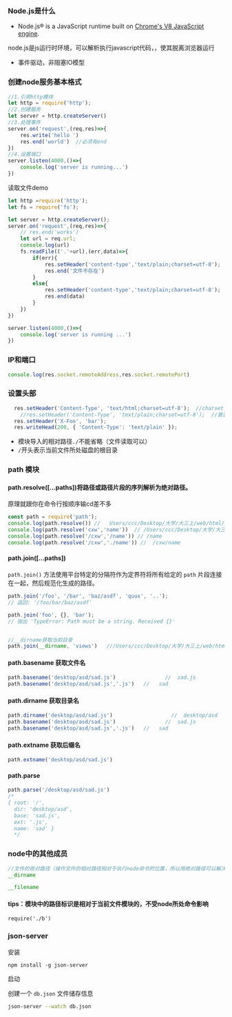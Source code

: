### Node.js是什么

- Node.js® is a JavaScript runtime built on [Chrome's V8 JavaScript engine](https://v8.dev/).

node.js是js运行时环境，可以解析执行javascript代码，，使其脱离浏览器运行

- 事件驱动，非阻塞IO模型



### 创建node服务基本格式

```javascript
//1.引用http模块
let http = require('http');
//2.创建服务
let server = http.createServer()
//3.处理事件
server.on('request',(req,res)=>{
	res.write('hello ')
	res.end('world')  //必须有end
})
//4.设置端口
server.listen(4000,()=>{
	console.log('server is running...')
})
```

读取文件demo

```js
let http =require('http');
let fs = require('fs');

let server = http.createServer();
server.on('request',(req,res)=>{
	// res.end('works')
	let url = req.url;
	console.log(url)
	fs.readFile(('.'+url),(err,data)=>{
		if(err){
			res.setHeader('content-type','text/plain;charset=utf-8');
			res.end('文件不存在')
		}
		else{
			res.setHeader('content-type','text/plain;charset=utf-8');
			res.end(data)
		}
	})
})	

server.listen(4000,()=>{
	console.log('server is running ...')
})
```



### IP和端口

```js
console.log(res.socket.remoteAddress,res.socket.remotePort)
```

### 设置头部

```js
  res.setHeader('Content-Type', 'text/html;charset=utf-8');  //charset 中文（服务器默认用utf-8，浏览器默认用gbk会乱码）
 	//res.setHeader('Content-Type', 'text/plain;charset=utf-8');  //普通文本
  res.setHeader('X-Foo', 'bar');
  res.writeHead(200, { 'Content-Type': 'text/plain' });
```



- 模块导入的相对路径`./`不能省略（文件读取可以）
- `/`开头表示当前文件所处磁盘的根目录





### path 模块 

#### path.resolve([...paths])将路径或路径片段的序列解析为绝对路径。

原理就跟你在命令行按顺序输cd差不多

```js
const path = require('path');
console.log(path.resolve()) //   Users/ccc/Desktop/大学/大三上/web/html/node
console.log(path.resolve('cxw','name'))  // /Users/ccc/Desktop/大学/大三上/web/html/node/cxw/name
console.log(path.resolve('/cxw','/name')) // /name
console.log(path.resolve('/cxw','./name')) //  /cxw/name
```

#### path.join([...paths])

`path.join()` 方法使用平台特定的分隔符作为定界符将所有给定的 `path` 片段连接在一起，然后规范化生成的路径。

```js
path.join('/foo', '/bar', 'baz/asdf', 'quux', '..');
// 返回: '/foo/bar/baz/asdf'

path.join('foo', {}, 'bar');
// 抛出 'TypeError: Path must be a string. Received {}'


//__dirname获取当前目录
path.join(__dirname, 'views')   ///Users/ccc/Desktop/大学/大三上/web/html/node/views
```

#### path.basename 获取文件名

```js
path.basename('desktop/asd/sad.js')				   //  sad.js
path.basename('desktop/asd/sad.js','.js')   //   sad
```

#### path.dirname  获取目录名

```js
path.dirname('desktop/asd/sad.js')					 //  desktop/asd
path.basename('desktop/asd/sad.js')				   //  sad.js
path.basename('desktop/asd/sad.js','.js')   //   sad
```

#### path.extname  获取后缀名

```js
path.extname('desktop/asd/sad.js')
```

#### path.parse 

```js
path.parse('/desktop/asd/sad.js')
/*
{ root: '/',
  dir: 'desktop/asd',
  base: 'sad.js',
  ext: '.js',
  name: 'sad' }
  */
```

### node中的其他成员

```js
//文件的绝对路径（操作文件的相对路径相对于执行node命令的位置，所以用绝对路径可以解决这一问题）
__dirname   

__filename
```

#### tips：模块中的路径标识是相对于当前文件模块的，不受node所处命令影响

`require('./b')`



### json-server

安装

```shell
npm install -g json-server
```

启动

创建一个 `db.json` 文件储存信息

```bash
json-server --watch db.json
```

